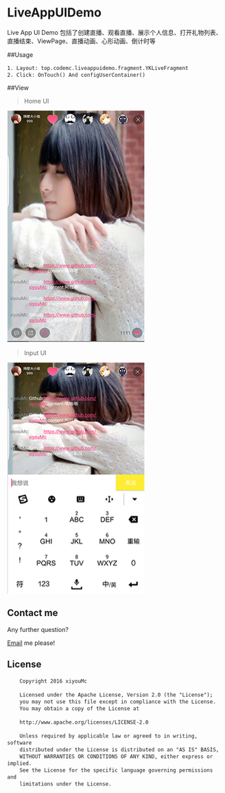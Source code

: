 
# LiveAppUIDemo
Live App UI Demo
包括了创建直播、观看直播、展示个人信息、打开礼物列表、直播结束、ViewPage、直播动画、心形动画、倒计时等

##Usage


```
1. Layout: top.codemc.liveappuidemo.fragment.YKLiveFragment
2. Click: OnTouch() And configUserContainer()
```

##View

> Home UI

![Screenshot](ScreenCapture/live_home1.png?raw=true)

> Input UI

![Screenshot](ScreenCapture/live_home.png?raw=true)

## Contact me

Any further question?

[Email](mailto:tmac694449212@gmail.com) me please!

## License

        Copyright 2016 xiyouMc

        Licensed under the Apache License, Version 2.0 (the "License");
        you may not use this file except in compliance with the License.
        You may obtain a copy of the License at

        http://www.apache.org/licenses/LICENSE-2.0

        Unless required by applicable law or agreed to in writing, software
        distributed under the License is distributed on an "AS IS" BASIS,
        WITHOUT WARRANTIES OR CONDITIONS OF ANY KIND, either express or implied.
        See the License for the specific language governing permissions and
        limitations under the License.
